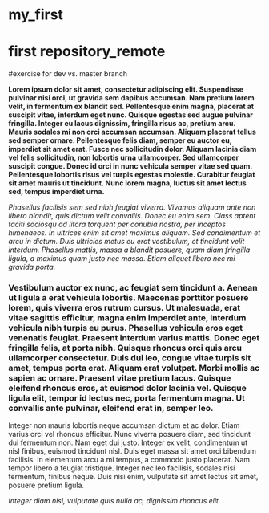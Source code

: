 # my_first
# first repository_remote

#exercise for dev vs. master branch


**Lorem ipsum dolor sit amet, consectetur adipiscing elit. Suspendisse pulvinar nisi orci, ut gravida sem dapibus accumsan. Nam pretium lorem velit, in fermentum ex blandit sed. Pellentesque enim magna, placerat at suscipit vitae, interdum eget nunc. Quisque egestas sed augue pulvinar fringilla. Integer eu lacus dignissim, fringilla risus ac, pretium arcu. Mauris sodales mi non orci accumsan accumsan. Aliquam placerat tellus sed semper ornare. Pellentesque felis diam, semper eu auctor eu, imperdiet sit amet erat. Fusce nec sollicitudin dolor. Aliquam lacinia diam vel felis sollicitudin, non lobortis urna ullamcorper. Sed ullamcorper suscipit congue. Donec id orci in nunc vehicula semper vitae sed quam. Pellentesque lobortis risus vel turpis egestas molestie. Curabitur feugiat sit amet mauris ut tincidunt. Nunc lorem magna, luctus sit amet lectus sed, tempus imperdiet urna.**

_Phasellus facilisis sem sed nibh feugiat viverra. Vivamus aliquam ante non libero blandit, quis dictum velit convallis. Donec eu enim sem. Class aptent taciti sociosqu ad litora torquent per conubia nostra, per inceptos himenaeos. In ultrices enim sit amet maximus aliquam. Sed condimentum et arcu in dictum. Duis ultricies metus eu erat vestibulum, et tincidunt velit interdum. Phasellus mattis, massa a blandit posuere, quam diam fringilla ligula, a maximus quam justo nec massa. Etiam aliquet libero nec mi gravida porta._

### Vestibulum auctor ex nunc, ac feugiat sem tincidunt a. Aenean ut ligula a erat vehicula lobortis. Maecenas porttitor posuere lorem, quis viverra eros rutrum cursus. Ut malesuada, erat vitae sagittis efficitur, magna enim imperdiet ante, interdum vehicula nibh turpis eu purus. Phasellus vehicula eros eget venenatis feugiat. Praesent interdum varius mattis. Donec eget fringilla felis, at porta nibh. Quisque rhoncus orci quis arcu ullamcorper consectetur. Duis dui leo, congue vitae turpis sit amet, tempus porta erat. Aliquam erat volutpat. Morbi mollis ac sapien ac ornare. Praesent vitae pretium lacus. Quisque eleifend rhoncus eros, at euismod dolor lacinia vel. Quisque ligula elit, tempor id lectus nec, porta fermentum magna. Ut convallis ante pulvinar, eleifend erat in, semper leo.

Integer non mauris lobortis neque accumsan dictum et ac dolor. Etiam varius orci vel rhoncus efficitur. Nunc viverra posuere diam, sed tincidunt dui fermentum non. Nam eget dui justo. Integer ex velit, condimentum ut nisl finibus, euismod tincidunt nisl. Duis eget massa sit amet orci bibendum facilisis. In elementum arcu a mi tempus, a commodo justo placerat. Nam tempor libero a feugiat tristique. Integer nec leo facilisis, sodales nisi fermentum, finibus neque. Duis nisi enim, vulputate sit amet lectus sit amet, posuere pretium ligula.

_Integer diam nisi, vulputate quis nulla ac, dignissim rhoncus elit._
